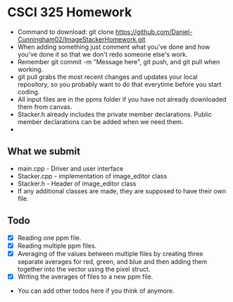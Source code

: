 # CSCI 325 Homework

* Command to download: git clone https://github.com/Daniel-Cunningham02/ImageStackerHomework.git
* When adding something just comment what you've done and how you've done it so that we don't redo someone else's work.
* Remember git commit -m "Message here", git push, and git pull when working.
* git pull grabs the most recent changes and updates your local repository, so you probably want to do that everytime before you start coding.
* All input files are in the ppms folder if you have not already downloaded them from canvas.
* Stacker.h already includes the private member declarations. Public member declarations can be added when we need them.
* 

## What we submit
* main.cpp - Driver and user interface
* Stacker.cpp - implementation of image_editor class
* Stacker.h - Header of image_editor class
* If any additional classes are made, they are supposed to have their own file.

## Todo

- [X] Reading one ppm file.
- [X] Reading multiple ppm files.
- [X] Averaging of the values between multiple files by creating three separate averages for red, green, and blue and then adding them together into the vector using the pixel struct.
- [X] Writing the averages of files to a new ppm file.

* You can add other todos here if you think of anymore.